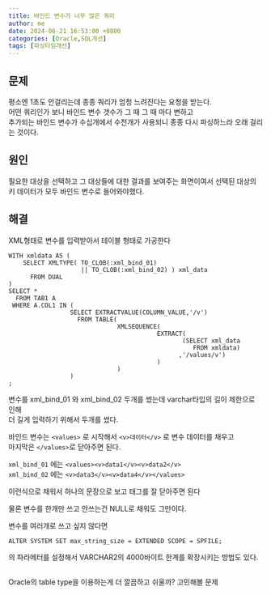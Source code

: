 ```yaml
---
title: 바인드 변수가 너무 많은 쿼리
author: me
date: 2024-06-21 16:53:00 +0800
categories: [Oracle,SQL개선]
tags: [파싱타임개선]
---
```


## 문제   
평소엔 1초도 안걸리는데 종종 쿼리가 엄청 느려진다는 요청을 받는다.   
어떤 쿼리인가 보니 바인드 변수 갯수가 그 때 그 때 마다 변하고     
추가되는 바인드 변수가 수십개에서 수천개가 사용되니 종종 다시 파싱하느라 오래 걸리는 것이다.    

## 원인   

필요한 대상을 선택하고 그 대상들에 대한 결과를 보여주는 화면이여서 선택된 대상의 키 데이터가 모두 바인드 변수로 들어와야했다.


## 해결

XML형태로 변수를 입력받아서 테이블 형태로 가공한다

``` 
WITH xmldata AS ( 
    SELECT XMLTYPE( TO_CLOB(:xml_bind_01)
                    || TO_CLOB(:xml_bind_02) ) xml_data 
      FROM DUAL
)
SELECT *
  FROM TAB1 A
 WHERE A.COL1 IN (
                 SELECT EXTRACTVALUE(COLUMN_VALUE,'/v')
                   FROM TABLE(
                              XMLSEQUENCE(
                                         EXTRACT(
                                                (SELECT xml_data
                                                   FROM xmldata)
                                               ,'/values/v')
                                         )
                              )
                 )
; 
```

변수를 xml_bind_01 와 xml_bind_02 두개를 썼는데 varchar타입의 길이 제한으로 인해   
더 길게 입력하기 위해서 두개를 썼다.   

바인드 변수는 ```<values>``` 로 시작해서 ```<v>데이터</v>``` 로 변수 데이터를 채우고   
마지막은 ```</values>```로 닫아주면 된다.   

```xml_bind_01``` 에는 ```<values><v>data1</v><v>data2</v>```       
```xml_bind_02``` 에는 ```<v>data3</v><v>data4</v></values>```    

이런식으로 채워서 하나의 문장으로 보고 태그를 잘 닫아주면 된다   
 

물론 변수를 한개만 쓰고 안쓰는건 NULL로 채워도 그만이다.  


변수를 여러개로 쓰고 싶지 않다면   

```ALTER SYSTEM SET max_string_size = EXTENDED SCOPE = SPFILE;```   

의 파라메터를 설정해서 VARCHAR2의 4000바이트 한계를 확장시키는 방법도 있다. 

## 
Oracle의 table type을 이용하는게 더 깔끔하고 쉬울까? 고민해볼 문제 


